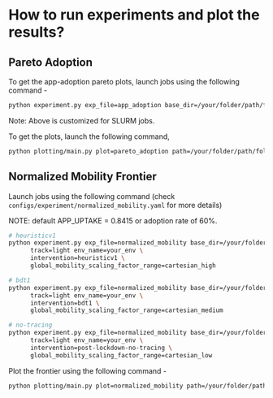 # How to run experiments and plot the results?

## Pareto Adoption
To get the app-adoption pareto plots, launch jobs using the following command -
```bash
python experiment.py exp_file=app_adoption base_dir=/your/folder/path/followed_by/folder_name track=light env_name=your_env
```
Note: Above is customized for SLURM jobs.

To get the plots, launch the following command,
```bash
python plotting/main.py plot=pareto_adoption path=/your/folder/path/followed_by/folder_name
```


## Normalized Mobility Frontier
Launch jobs using the following command (check `configs/experiment/normalized_mobility.yaml` for more details)

NOTE: default APP_UPTAKE = 0.8415 or adoption rate of 60%.
```bash
# heuristicv1
python experiment.py exp_file=normalized_mobility base_dir=/your/folder/path/followed_by/folder_name \
      track=light env_name=your_env \
      intervention=heuristicv1 \
      global_mobility_scaling_factor_range=cartesian_high

# bdt1
python experiment.py exp_file=normalized_mobility base_dir=/your/folder/path/followed_by/folder_name \
      track=light env_name=your_env \
      intervention=bdt1 \
      global_mobility_scaling_factor_range=cartesian_medium

# no-tracing
python experiment.py exp_file=normalized_mobility base_dir=/your/folder/path/followed_by/folder_name \
      track=light env_name=your_env \
      intervention=post-lockdown-no-tracing \
      global_mobility_scaling_factor_range=cartesian_low
```

Plot the frontier using the following command  -

```bash
python plotting/main.py plot=normalized_mobility path=/your/folder/path/followed_by/folder_name
```

